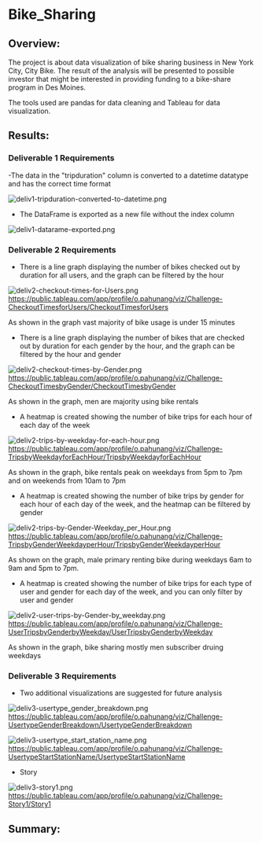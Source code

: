 # Bike_Sharing

## Overview:

The project is about data visualization of bike sharing business in New York City, City Bike. The result of the analysis will be presented to possible investor that might be interested in providing funding to a bike-share program in Des Moines. 

The tools used are pandas for data cleaning and Tableau for data visualization.  

## Results:

### Deliverable 1 Requirements

-The data in the "tripduration" column is converted to a datetime datatype and has the correct time format

![deliv1-tripduration-converted-to-datetime.png](https://github.com/OPahunang/Bike_Sharing/blob/main/resources/deliv1-tripduration-converted-to-datetime.png)



- The DataFrame is exported as a new file without the index column 

![deliv1-datarame-exported.png](https://github.com/OPahunang/Bike_Sharing/blob/main/resources/deliv1-datarame-exported.png)



### Deliverable 2 Requirements

- There is a line graph displaying the number of bikes checked out by duration for all users, and the graph can be filtered by the hour

![deliv2-checkout-times-for-Users.png](https://github.com/OPahunang/Bike_Sharing/blob/main/resources/deliv2-checkout-times-for-Users.png)
https://public.tableau.com/app/profile/o.pahunang/viz/Challenge-CheckoutTimesforUsers/CheckoutTimesforUsers

As shown in the graph vast majority of bike usage is under 15 minutes


- There is a line graph displaying the number of bikes that are checked out by duration for each gender by the hour, and the graph can be filtered by the hour and gender

![deliv2-checkout-times-by-Gender.png](https://github.com/OPahunang/Bike_Sharing/blob/main/resources/deliv2-checkout-times-by-Gender.png)
https://public.tableau.com/app/profile/o.pahunang/viz/Challenge-CheckoutTimesbyGender/CheckoutTimesbyGender

As shown in the graph, men are majority using bike rentals


- A heatmap is created showing the number of bike trips for each hour of each day of the week

![deliv2-trips-by-weekday-for-each-hour.png](https://github.com/OPahunang/Bike_Sharing/blob/main/resources/deliv2-trips-by-weekday-for-each-hour.png)
https://public.tableau.com/app/profile/o.pahunang/viz/Challenge-TripsbyWeekdayforEachHour/TripsbyWeekdayforEachHour


As shown in the graph, bike rentals peak on weekdays from 5pm to 7pm and on weekends from 10am to 7pm 


- A heatmap is created showing the number of bike trips by gender for each hour of each day of the week, and the heatmap can be filtered by gender 

![deliv2-trips-by-Gender-Weekday_per_Hour.png](https://github.com/OPahunang/Bike_Sharing/blob/main/resources/deliv2-trips-by-Gender-Weekday_per_Hour.png)
https://public.tableau.com/app/profile/o.pahunang/viz/Challenge-TripsbyGenderWeekdayperHour/TripsbyGenderWeekdayperHour


As shown on the graph, male primary renting bike during weekdays 6am to 9am and 5pm to 7pm.


- A heatmap is created showing the number of bike trips for each type of user and gender for each day of the week, and you can only filter by user and gender 

![deliv2-user-trips-by-Gender-by_weekday.png](https://github.com/OPahunang/Bike_Sharing/blob/main/resources/deliv2-user-trips-by-Gender-by_weekday.png)
https://public.tableau.com/app/profile/o.pahunang/viz/Challenge-UserTripsbyGenderbyWeekday/UserTripsbyGenderbyWeekday


As shown in the graph, bike sharing mostly men subscriber druing weekdays


### Deliverable 3 Requirements

- Two additional visualizations are suggested for future analysis

![deliv3-usertype_gender_breakdown.png](https://github.com/OPahunang/Bike_Sharing/blob/main/resources/deliv3-usertype_gender_breakdown.png)
https://public.tableau.com/app/profile/o.pahunang/viz/Challenge-UsertypeGenderBreakdown/UsertypeGenderBreakdown


![deliv3-usertype_start_station_name.png](https://github.com/OPahunang/Bike_Sharing/blob/main/resources/deliv3-usertype_start_station_name.png)
https://public.tableau.com/app/profile/o.pahunang/viz/Challenge-UsertypeStartStationName/UsertypeStartStationName

- Story  

![deliv3-story1.png](https://github.com/OPahunang/Bike_Sharing/blob/main/resources/deliv3-story1.png)
https://public.tableau.com/app/profile/o.pahunang/viz/Challenge-Story1/Story1


## Summary:

